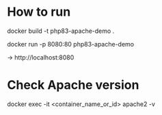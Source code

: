 # How to run

docker build -t php83-apache-demo .

docker run -p 8080:80 php83-apache-demo

-> http://localhost:8080


# Check Apache version

docker exec -it <container_name_or_id> apache2 -v
